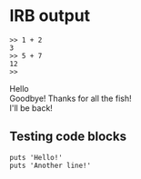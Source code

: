 
# IRB output

    >> 1 + 2
    3
    >> 5 + 7
    12
    >>


Hello  
Goodbye! Thanks for all the fish!  
I'll be back!  

## Testing code blocks

```
puts 'Hello!'
puts 'Another line!'
```

